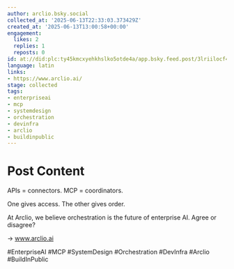 ```yaml
---
author: arclio.bsky.social
collected_at: '2025-06-13T22:33:03.373429Z'
created_at: '2025-06-13T13:00:58+00:00'
engagement:
  likes: 2
  replies: 1
  reposts: 0
id: at://did:plc:ty45kmcxyehkhslko5otde4a/app.bsky.feed.post/3lriilocf4h2x
language: latin
links:
- https://www.arclio.ai/
stage: collected
tags:
- enterpriseai
- mcp
- systemdesign
- orchestration
- devinfra
- arclio
- buildinpublic
---
```


# Post Content

APIs = connectors.
MCP = coordinators.

One gives access. The other gives order.

At Arclio, we believe orchestration is the future of enterprise AI.
Agree or disagree?

→ www.arclio.ai

#EnterpriseAI #MCP #SystemDesign #Orchestration #DevInfra #Arclio #BuildInPublic